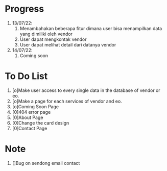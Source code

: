 # Progress
1. 13/07/22:
   1. Menambahakan beberapa fitur dimana user bisa menampilkan data yang dimiliki oleh vendor
   2. User dapat mengkontak vendor
   3. User dapat melihat detail dari datanya vendor
2. 14/07/22:
   1. Coming soon

# To Do List
1. [o]Make user access to every single data in the database of vendor or eo.
2. [o]Make a page for each services of vendor and eo.
3. [o]Coming Soon Page
4. [0]404 error page
5. [0]About Page
6. [0]Change the card design
7. [0]Contact Page


# Note
1. []Bug on sendong email contact